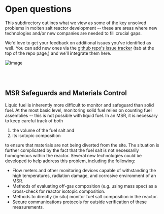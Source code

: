 # Open questions

This subdirectory outlines what we view as some of the key unsolved problems in molten salt reactor development -- these are areas where new technologies and/or new companies are needed to fill crucial gaps. 

We'd love to get your feedback on additional issues you've identified as well. You can add new ones via the [github repo's issue tracker](https://github.com/transatomic/reactor/issues) (tab at the top of the repo page,) and we'll integrate them here. 

![image](https://user-images.githubusercontent.com/77482/50378886-ff002400-05f0-11e9-9d25-84115971c350.png)



<br/><br/>

## MSR Safeguards and Materials Control

Liquid fuel is inherently more difficult to monitor and safeguard than solid fuel. At the most basic level, monitoring solid fuel relies on counting fuel assemblies -- this is not possible with liquid fuel. In an MSR, it is necessary to keep careful track of both

1. the volume of the fuel salt and
1. its isotopic composition 

to ensure that materials are not being diverted from the site. The situation is further complicated by the fact that the fuel salt is not necessarily homogenous within the reactor. Several new technologies could be developed to help address this problem, including the following: 

* Flow meters and other monitoring devices capable of withstanding the high temperatures, radiation damage, and corrosive environment of an MSR. 
* Methods of evaluating off-gas composition (e.g. using mass spec) as a cross-check for reactor isotopic composition. 
* Methods to directly (in situ) monitor fuel salt composition in the reactor. 
* Secure communications protocols for outside verification of these measurements. 
